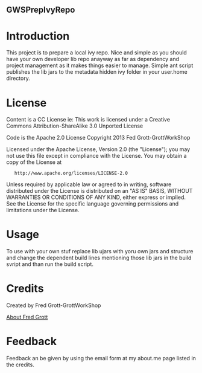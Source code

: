 GWSPrepIvyRepo
---

# Introduction

This project is to prepare a local ivy repo.  Nice and simple as you should have your own
developer lib repo anayway as far as dependency and project management as it makes things easier to manage.
Simple ant script publishes the lib jars to the metadata hidden ivy folder in your user.home
directory.

# License

Content is a CC License ie:
This work is licensed under a Creative Commons Attribution-ShareAlike 3.0 Unported License



Code is the Apache 2.0 License
 Copyright 2013 Fed Grott-GrottWorkShop

   Licensed under the Apache License, Version 2.0 (the "License");
   you may not use this file except in compliance with the License.
   You may obtain a copy of the License at

       http://www.apache.org/licenses/LICENSE-2.0

   Unless required by applicable law or agreed to in writing, software
   distributed under the License is distributed on an "AS IS" BASIS,
   WITHOUT WARRANTIES OR CONDITIONS OF ANY KIND, either express or implied.
   See the License for the specific language governing permissions and
   limitations under the License.



# Usage

To use with your own stuf replace lib ujars with yoru own jars and structure and change the dependent build lines 
mentioning those lib jars in the build svript and than run the build script.

# Credits

Created by Fred Grott-GrottWorkShop

[About Fred Grott](http://aboutme/fredgrott)

# Feedback

Feedback an be given by using the email form at my about.me page listed in the credits.
